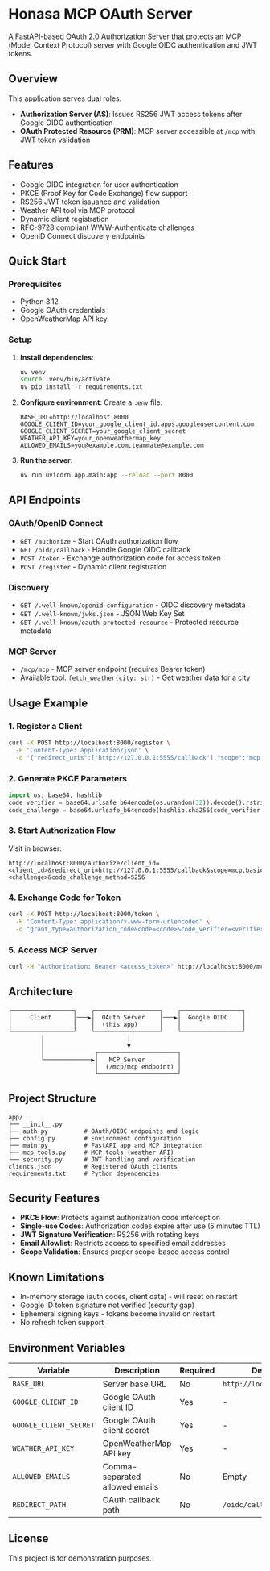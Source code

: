 # Honasa MCP OAuth Server

A FastAPI-based OAuth 2.0 Authorization Server that protects an MCP (Model Context Protocol) server with Google OIDC authentication and JWT tokens.

## Overview

This application serves dual roles:
- **Authorization Server (AS)**: Issues RS256 JWT access tokens after Google OIDC authentication
- **OAuth Protected Resource (PRM)**: MCP server accessible at `/mcp` with JWT token validation

## Features

- Google OIDC integration for user authentication
- PKCE (Proof Key for Code Exchange) flow support
- RS256 JWT token issuance and validation
- Weather API tool via MCP protocol
- Dynamic client registration
- RFC-9728 compliant WWW-Authenticate challenges
- OpenID Connect discovery endpoints

## Quick Start

### Prerequisites

- Python 3.12
- Google OAuth credentials
- OpenWeatherMap API key

### Setup

1. **Install dependencies**:
   ```bash
   uv venv
   source .venv/bin/activate
   uv pip install -r requirements.txt
   ```

2. **Configure environment**:
   Create a `.env` file:
   ```env
   BASE_URL=http://localhost:8000
   GOOGLE_CLIENT_ID=your_google_client_id.apps.googleusercontent.com
   GOOGLE_CLIENT_SECRET=your_google_client_secret
   WEATHER_API_KEY=your_openweathermap_key
   ALLOWED_EMAILS=you@example.com,teammate@example.com
   ```

3. **Run the server**:
   ```bash
   uv run uvicorn app.main:app --reload --port 8000
   ```

## API Endpoints

### OAuth/OpenID Connect

- `GET /authorize` - Start OAuth authorization flow
- `GET /oidc/callback` - Handle Google OIDC callback
- `POST /token` - Exchange authorization code for access token
- `POST /register` - Dynamic client registration

### Discovery

- `GET /.well-known/openid-configuration` - OIDC discovery metadata
- `GET /.well-known/jwks.json` - JSON Web Key Set
- `GET /.well-known/oauth-protected-resource` - Protected resource metadata

### MCP Server

- `/mcp/mcp` - MCP server endpoint (requires Bearer token)
- Available tool: `fetch_weather(city: str)` - Get weather data for a city

## Usage Example

### 1. Register a Client

```bash
curl -X POST http://localhost:8000/register \
  -H 'Content-Type: application/json' \
  -d '{"redirect_uris":["http://127.0.0.1:5555/callback"],"scope":"mcp.basic"}'
```

### 2. Generate PKCE Parameters

```python
import os, base64, hashlib
code_verifier = base64.urlsafe_b64encode(os.urandom(32)).decode().rstrip("=")
code_challenge = base64.urlsafe_b64encode(hashlib.sha256(code_verifier.encode()).digest()).decode().rstrip("=")
```

### 3. Start Authorization Flow

Visit in browser:
```
http://localhost:8000/authorize?client_id=<client_id>&redirect_uri=http://127.0.0.1:5555/callback&scope=mcp.basic&state=xyz&code_challenge=<challenge>&code_challenge_method=S256
```

### 4. Exchange Code for Token

```bash
curl -X POST http://localhost:8000/token \
  -H 'Content-Type: application/x-www-form-urlencoded' \
  -d "grant_type=authorization_code&code=<code>&code_verifier=<verifier>&client_id=<client_id>"
```

### 5. Access MCP Server

```bash
curl -H "Authorization: Bearer <access_token>" http://localhost:8000/mcp/mcp
```

## Architecture

```
┌─────────────────┐    ┌──────────────────┐    ┌─────────────────┐
│     Client      │───▶│  OAuth Server    │───▶│  Google OIDC    │
│                 │    │  (this app)      │    │                 │
└─────────────────┘    └──────────────────┘    └─────────────────┘
         │                       │
         │                       ▼
         │              ┌──────────────────────┐
         └─────────────▶│   MCP Server         │
                        │  (/mcp/mcp endpoint) │
                        └──────────────────────┘
```

## Project Structure

```
app/
├── __init__.py
├── auth.py          # OAuth/OIDC endpoints and logic
├── config.py        # Environment configuration
├── main.py          # FastAPI app and MCP integration
├── mcp_tools.py     # MCP tools (weather API)
└── security.py      # JWT handling and verification
clients.json         # Registered OAuth clients
requirements.txt     # Python dependencies
```

## Security Features

- **PKCE Flow**: Protects against authorization code interception
- **Single-use Codes**: Authorization codes expire after use (5 minutes TTL)
- **JWT Signature Verification**: RS256 with rotating keys
- **Email Allowlist**: Restricts access to specified email addresses
- **Scope Validation**: Ensures proper scope-based access control

## Known Limitations

- In-memory storage (auth codes, client data) - will reset on restart
- Google ID token signature not verified (security gap)
- Ephemeral signing keys - tokens become invalid on restart
- No refresh token support

## Environment Variables

| Variable | Description | Required | Default |
|----------|-------------|----------|---------|
| `BASE_URL` | Server base URL | No | `http://localhost:8000` |
| `GOOGLE_CLIENT_ID` | Google OAuth client ID | Yes | - |
| `GOOGLE_CLIENT_SECRET` | Google OAuth client secret | Yes | - |
| `WEATHER_API_KEY` | OpenWeatherMap API key | Yes | - |
| `ALLOWED_EMAILS` | Comma-separated allowed emails | No | Empty |
| `REDIRECT_PATH` | OAuth callback path | No | `/oidc/callback` |

## License

This project is for demonstration purposes.
